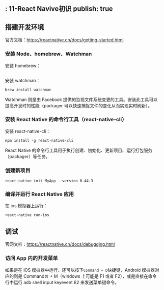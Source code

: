  : 11-React Navive初识
publish: true
---

## 搭建开发环境

官方文档：<https://reactnative.cn/docs/getting-started.html>

### 安装 Node、homebrew、Watchman

安装 homebrew：

```

```

安装 watchman：

```
brew install watchman
```

Watchman 则是由 Facebook 提供的监视文件系统变更的工具。安装此工具可以提高开发时的性能（packager 可以快速捕捉文件的变化从而实现实时刷新）。

### 安装 React Native 的命令行工具（react-native-cli）

安装 react-native-cli：

```
npm install -g react-native-cli
```

React Native 的命令行工具用于执行创建、初始化、更新项目、运行打包服务（packager）等任务。

### 创建新项目

```
react-native init MyApp --version 0.44.3
```

### 编译并运行 React Native 应用

在 ios 模拟器上运行：

```
react-native run-ios
```

## 调试

官网文档：<https://reactnative.cn/docs/debugging.html>

### 访问 App 内的开发菜单

如果是在 iOS 模拟器中运行，还可以按下`Command + D`快捷键，Android 模拟器对应的则是 Command⌘ + M（windows 上可能是 F1 或者 F2），或是直接在命令行中运行 adb shell input keyevent 82 来发送菜单键命令。
